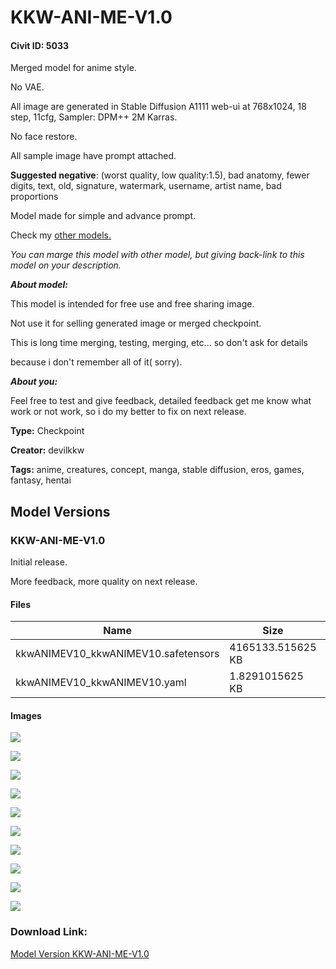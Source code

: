 # KKW-ANI-ME-V1.0

#### Civit ID: 5033

<p>Merged model for anime style.</p><p>No VAE.</p><p></p><p>All image are generated in Stable Diffusion A1111 web-ui at 768x1024, 18 step, 11cfg, Sampler: DPM++ 2M Karras.</p><p>No face restore.</p><p>All sample image have prompt attached.</p><p></p><p><strong>Suggested negative</strong>: (worst quality, low quality:1.5), bad anatomy, fewer digits, text, old, signature, watermark, username, artist name, bad proportions</p><p></p><p>Model made for simple and advance prompt.</p><p>Check my <a target="_blank" rel="ugc" href="https://civitai.com/user/devilkkw">other models. </a></p><p></p><p><em>You can marge this model with other model, but giving back-link to this model on your description. </em></p><p></p><p><strong><em>About model:</em></strong></p><p>This model is intended for free use and free sharing image.</p><p>Not use it for selling generated image or merged checkpoint.</p><p>This is long time merging, testing, merging, etc... so don't ask for details</p><p>because i don't remember all of it( sorry).</p><p></p><p><strong><em>About you:</em></strong></p><p>Feel free to test and give feedback, detailed feedback get me know what work or not work, so i do my better to fix on next release.</p><p></p><p></p><p></p>

**Type:** Checkpoint

**Creator:** devilkkw

**Tags:** anime, creatures, concept, manga, stable diffusion, eros, games, fantasy, hentai

## Model Versions

### KKW-ANI-ME-V1.0

<p>Initial release.</p><p>More feedback, more quality on next release.</p>

#### Files

| Name | Size | Type | Format | Download Url | AutoV1 | AutoV2 | SHA256 | CRC32 | BLAKE3 |
| --- | --- | --- | --- | --- | --- | --- | --- | --- | --- |
| kkwANIMEV10_kkwANIMEV10.safetensors | 4165133.515625 KB | Model | SafeTensor | https://civitai.com/api/download/models/5824 | 08819790 | 8C109F9FA1 | 8C109F9FA14D1B1098877ED6D2A3A05A530EF2CA09602DBFCA1037C6F4364E33 | 7F9A6C61 | 2E27848B3C812E0DE27D187243CBB38D4CDD541AD202FC52A7EC36433BCCF4C4 |
| kkwANIMEV10_kkwANIMEV10.yaml | 1.8291015625 KB | Config | Other | https://civitai.com/api/download/models/5824?type=Config&format=Other | - | 0A63C420C1 | 0A63C420C15B1ED65B606873C90E3A827FBBE2DE2E6FB4AC7F82EE63F6206788 | 1B218FC9 | BB922E3B353E322BAC0C95E3B3C934A60ED4F5D7B177E51B973D037CEB64F5A7 |

#### Images

<p><img src="https://image.civitai.com/xG1nkqKTMzGDvpLrqFT7WA/6cd7fc1f-7adf-4a76-80ea-55a922f04200/width=450/48601.jpeg" /></p>

<p><img src="https://image.civitai.com/xG1nkqKTMzGDvpLrqFT7WA/5bfa9d44-0b24-49f5-71b7-f20f7374da00/width=450/48620.jpeg" /></p>

<p><img src="https://image.civitai.com/xG1nkqKTMzGDvpLrqFT7WA/31cb284b-124d-4378-352a-34dcc2973b00/width=450/48619.jpeg" /></p>

<p><img src="https://image.civitai.com/xG1nkqKTMzGDvpLrqFT7WA/6b655a78-7dd5-4b9a-e781-d0ea55c76600/width=450/48618.jpeg" /></p>

<p><img src="https://image.civitai.com/xG1nkqKTMzGDvpLrqFT7WA/0d27eb99-6b36-4242-65ee-34be7f153000/width=450/48617.jpeg" /></p>

<p><img src="https://image.civitai.com/xG1nkqKTMzGDvpLrqFT7WA/dcfa7333-aade-4e4a-29ba-1424af034200/width=450/48616.jpeg" /></p>

<p><img src="https://image.civitai.com/xG1nkqKTMzGDvpLrqFT7WA/4d554542-7e92-482b-1425-d7b8b1b0f000/width=450/48615.jpeg" /></p>

<p><img src="https://image.civitai.com/xG1nkqKTMzGDvpLrqFT7WA/30beb525-3f0e-4334-6b5b-3ea401354000/width=450/48614.jpeg" /></p>

<p><img src="https://image.civitai.com/xG1nkqKTMzGDvpLrqFT7WA/c2d99ccd-8568-4a3f-39b2-7d16f5349d00/width=450/48613.jpeg" /></p>

<p><img src="https://image.civitai.com/xG1nkqKTMzGDvpLrqFT7WA/3b4220f2-a80e-413c-18e5-d071e9047200/width=450/48612.jpeg" /></p>

### Download Link:

[Model Version KKW-ANI-ME-V1.0](https://civitai.com/api/download/models/5824)

